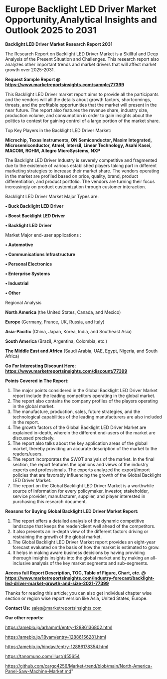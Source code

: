 # Europe Backlight LED Driver Market Opportunity,Analytical Insights and Outlook 2025 to 2031

<strong>Backlight LED Driver Market Research Report 2031</strong>

The Research Report on Backlight LED Driver Market is a Skillful and Deep Analysis of the Present Situation and Challenges. This research report also analyzes other important trends and market drivers that will affect market growth over 2025-2031.

<strong>Request Sample Report @ <a href=https://www.marketreportsinsights.com/sample/77399>https://www.marketreportsinsights.com/sample/77399</a></strong>

This Backlight LED Driver market report aims to provide all the participants and the vendors will all the details about growth factors, shortcomings, threats, and the profitable opportunities that the market will present in the near future. The report also features the revenue share, industry size, production volume, and consumption in order to gain insights about the politics to contest for gaining control of a large portion of the market share.

Top Key Players in the Backlight LED Driver Market:

<strong>Microchip, Texas Instruments, ON Semiconductor, Maxim Integrated, Microsemiconductor, Atmel, Intersil, Linear Technology, Asahi Kasei, MACOM, ROHM, Allegro MicroSystems, NXP</strong>

The Backlight LED Driver Industry is severely competitive and fragmented due to the existence of various established players taking part in different marketing strategies to increase their market share. The vendors operating in the market are profiled based on price, quality, brand, product differentiation, and product portfolio. The vendors are turning their focus increasingly on product customization through customer interaction.

Backlight LED Driver Market Major Types are:

<strong>• Buck Backlight LED Driver

• Boost Backlight LED Driver

• Backlight LED Driver</strong>

Market Major end-user applications :

<strong>• Automotive

• Communications Infrastructure

• Personal Electronics

• Enterprise Systems

• Industrial

• Other</strong>

Regional Analysis

</u><strong><b>North America</b></strong> (the United States, Canada, and Mexico)

<strong><b>Europe </b></strong>(Germany, France, UK, Russia, and Italy)

<strong><b>Asia-Pacific</b></strong> (China, Japan, Korea, India, and Southeast Asia)

<strong><b>South America</b></strong> (Brazil, Argentina, Colombia, etc.)

<strong><b>The Middle East and Africa</b></strong> (Saudi Arabia, UAE, Egypt, Nigeria, and South Africa)

<strong>Go For Interesting Discount Here: <a href=https://www.marketreportsinsights.com/discount/77399>https://www.marketreportsinsights.com/discount/77399</a></strong>

<strong>Points Covered in The Report:</strong>
<ol>
  <li>The major points considered in the Global Backlight LED Driver Market report include the leading competitors operating in the global market.</li>
  <li>The report also contains the company profiles of the players operating in the global market.</li>
  <li>The manufacture, production, sales, future strategies, and the technological capabilities of the leading manufacturers are also included in the report.</li>
  <li>The growth factors of the Global Backlight LED Driver Market are explained in-depth, wherein the different end-users of the market are discussed precisely.</li>
  <li>The report also talks about the key application areas of the global market, thereby providing an accurate description of the market to the readers/users.</li>
  <li>The report incorporates the SWOT analysis of the market. In the final section, the report features the opinions and views of the industry experts and professionals. The experts analyzed the export/import policies that are favorably influencing the growth of the Global Backlight LED Driver Market.</li>
  <li>The report on the Global Backlight LED Driver Market is a worthwhile source of information for every policymaker, investor, stakeholder, service provider, manufacturer, supplier, and player interested in purchasing this research document.</li>
</ol>
<strong>Reasons for Buying Global Backlight LED Driver Market Report:</strong>

<ol>
  <li>The report offers a detailed analysis of the dynamic competitive landscape that keeps the reader/client well ahead of the competitors.</li>
  <li>It also presents an in-depth view of the different factors driving or restraining the growth of the global market.</li>
  <li>The Global Backlight LED Driver Market report provides an eight-year forecast evaluated on the basis of how the market is estimated to grow.</li>
  <li>It helps in making aware business decisions by having providing thorough insights insights into the global market and by making an all-inclusive analysis of the key market segments and sub-segments.</li>
</ol>
<strong>Access full Report Description, TOC, Table of Figure, Chart, etc. @ <a href=https://www.marketreportsinsights.com/industry-forecast/backlight-led-driver-market-growth-and-size-2021-77399>https://www.marketreportsinsights.com/industry-forecast/backlight-led-driver-market-growth-and-size-2021-77399</a></strong>


Thanks for reading this article; you can also get individual chapter wise section or region wise report version like Asia, United States, Europe.

<strong>Contact Us:</strong>
sales@marketreportsinsights.com

<strong>Our other reports:</strong>

<a href=https://ameblo.jp/arhamm1/entry-12886136802.html>https://ameblo.jp/arhamm1/entry-12886136802.html</a>

<a href=https://ameblo.jp/18yam/entry-12886156281.html>https://ameblo.jp/18yam/entry-12886156281.html</a>

<a href=https://ameblo.jp/hindavi/entry-12886178354.html>https://ameblo.jp/hindavi/entry-12886178354.html</a>

<a href=https://tanomuno.com/illust/455654>https://tanomuno.com/illust/455654</a>

<a href=https://github.com/cargo4256/Market-trend/blob/main/North-America-Panel-Saw-Machine-Market.md>https://github.com/cargo4256/Market-trend/blob/main/North-America-Panel-Saw-Machine-Market.md</a>"
